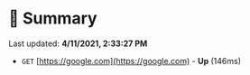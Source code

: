 # 📖 Summary
Last updated: **4/11/2021, 2:33:27 PM**

- `GET` [https://google.com](https://google.com) - **Up** (146ms)
